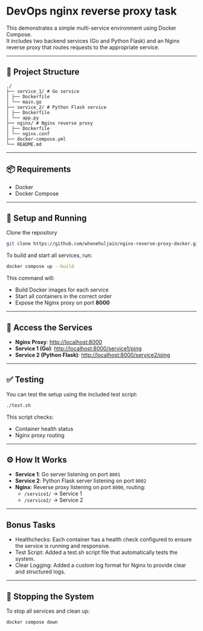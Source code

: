 # DevOps nginx reverse proxy task

This demonstrates a simple multi-service environment using Docker Compose.  
It includes two backend services (Go and Python Flask) and an Nginx reverse proxy that routes requests to the appropriate service.

---

## 📁 Project Structure

```
./
├── service_1/ # Go service
│ ├── Dockerfile
│ └── main.go
├── service_2/ # Python Flask service
│ ├── Dockerfile
│ └── app.py
├── nginx/ # Nginx reverse proxy
│ ├── Dockerfile
│ └── nginx.conf
├── docker-compose.yml
└── README.md
```

---

## 📦 Requirements

- Docker
- Docker Compose

---

## 🚀 Setup and Running

Clone the repository

```bash
git clone https://github.com/whonehuljain/nginx-reverse-proxy-docker.git
```

To build and start all services, run:

```bash
docker compose up --build
```

This command will:

- Build Docker images for each service
- Start all containers in the correct order
- Expose the Nginx proxy on port **8000**

---

## 🔗 Access the Services

- **Nginx Proxy**: [http://localhost:8000](http://localhost:8000)
- **Service 1 (Go)**: [http://localhost:8000/service1/ping](http://localhost:8000/service1/ping)
- **Service 2 (Python Flask)**: [http://localhost:8000/service2/ping](http://localhost:8000/service2/ping)

---

## ✅ Testing

You can test the setup using the included test script:

```bash
./test.sh
```

This script checks:

- Container health status
- Nginx proxy routing

---

## ⚙️ How It Works

- **Service 1**: Go server listening on port `8001`
- **Service 2**: Python Flask server listening on port `8002`
- **Nginx**: Reverse proxy listening on port `8000`, routing:
  - `/service1/` → Service 1
  - `/service2/` → Service 2

---

## Bonus Tasks

- Healthchecks: Each container has a health check configured to ensure the service is running and responsive.
- Test Script: Added a test.sh script file that automatically tests the system.
- Clear Logging: Added a custom log format for Nginx to provide clear and structured logs.

---

## 🛑 Stopping the System

To stop all services and clean up:

```bash
docker compose down
```

